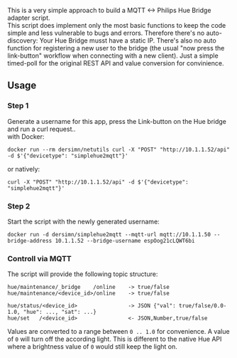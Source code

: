 This is a very simple approach to build a MQTT <-> Philips Hue Bridge adapter script.  
This script does implement only the most basic functions to keep the code simple and less vulnerable to bugs and errors. Therefore there's no auto-discovery: Your Hue Bridge musst have a static IP. There's also no auto function for registering a new user to the bridge (the usual "now press the link-button" workflow when connecting with a new client). Just a simple timed-poll for the original REST API and value conversion for convinience.

## Usage

### Step 1
Generate a username for this app, press the Link-button on the Hue bridge and run a curl request..  
with Docker:

    docker run --rm dersimn/netutils curl -X "POST" "http://10.1.1.52/api" -d $'{"devicetype": "simplehue2mqtt"}'
  
or natively:

    curl -X "POST" "http://10.1.1.52/api" -d $'{"devicetype": "simplehue2mqtt"}'

### Step 2
Start the script with the newly generated username:

    docker run -d dersimn/simplehue2mqtt --mqtt-url mqtt://10.1.1.50 --bridge-address 10.1.1.52 --bridge-username espOog21cLQWT6bi

### Controll via MQTT

The script will provide the following topic structure:

    hue/maintenance/_bridge    /online    -> true/false
    hue/maintenance/<device_id>/online    -> true/false

    hue/status/<device_id>                -> JSON {"val": true/false/0.0-1.0, "hue": ..., "sat": ...}
    hue/set   /<device_id>                <- JSON,Number,true/false

Values are converted to a range between `0 .. 1.0` for convenience. A value of `0` will turn off the according light. This is different to the native Hue API where a brightness value of `0` would still keep the light on.